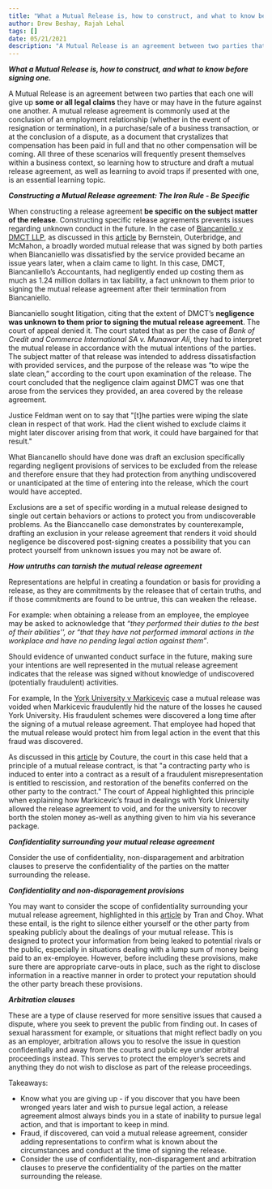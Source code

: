 ```yaml
---
title: "What a Mutual Release is, how to construct, and what to know before signing one"
author: Drew Beshay, Rajah Lehal
tags: []
date: 05/21/2021
description: "A Mutual Release is an agreement between two parties that each one will give up some or all legal claims they have or may have in the future against one another. A mutual release agreement is..."
---
```


***What a Mutual Release is, how to construct, and what to know before signing one.*** 

A Mutual Release is an agreement between two parties that each one will give up **some or all legal claims** they have or may have in the future against one another.  A mutual release agreement is commonly used at the conclusion of an employment relationship (whether in the event of resignation or termination), in a purchase/sale of a business transaction, or at the conclusion of a dispute, as a document that crystalizes that compensation has been paid in full and that no other compensation will be coming.
All three of these scenarios will frequently present themselves within a business context, so learning how to structure and draft a mutual release agreement, as well as learning to avoid traps if presented with one, is an essential learning topic.

***Constructing a Mutual Release agreement: The Iron Rule - Be Specific***

When constructing a release agreement **be specific on the subject matter of the release**. Constructing specific release agreements prevents issues regarding unknown conduct in the future. In the case of [Biancaniello v DMCT LLP](https://www.canlii.org/en/on/onca/doc/2017/2017onca386/2017onca386.html?autocompleteStr=Biancaniello%20v%20DMCT%20LLP&autocompletePos=1), as discussed in this [article](https://www.mondaq.com/canada/trials-appeals-compensation/615026/don39t-let-your-release-come-back-to-haunt-you?type=mondaqai&score=81) by Bernstein, Outerbridge, and McMahon,  a broadly worded mutual release that was signed by both parties when Biancaniello was dissatisfied by the service provided became an issue years later, when a claim came to light.  In this case, DMCT, Biancanliello’s Accountants, had negligently ended up costing them as much as 1.24 million dollars in tax liability, a fact unknown to them prior to signing the mutual release agreement after their termination from Biancaniello.

Biancaniello sought litigation, citing that the extent of  DMCT’s **negligence was unknown to them prior to signing the mutual release agreement**. The court of appeal denied it. The court stated that as per the case of *Bank of Credit and Commerce International SA v. Munawar Ali*, they had to interpret the mutual release in accordance with the mutual intentions of the parties. The subject matter of that release was intended to address dissatisfaction with provided services, and the purpose of the release was “to wipe the slate clean,” according to the court upon examination of the release. The court concluded that the negligence claim against DMCT was one that arose from the services they provided, an area covered by the release agreement.

Justice Feldman went on to say that "[t]he parties were wiping the slate clean in respect of that work. Had the client wished to exclude claims it might later discover arising from that work, it could have bargained for that result."

What Biancanello should have done was draft an exclusion specifically regarding negligent provisions of services to be excluded from the release and therefore ensure that they had protection from anything undiscovered or unanticipated at the time of entering into the release, which the court would have accepted.

Exclusions are a set of specific wording in a mutual release designed to single out certain behaviors or actions to protect you from undiscoverable problems. As the Bianccanello case demonstrates by counterexample, drafting an exclusion in your release agreement that renders it void should negligence be discovered post-signing creates a possibility that you can protect yourself from unknown issues you may not be aware of. 

***How untruths can tarnish the mutual release agreement***

Representations are helpful in creating a foundation or basis for providing a release, as they are commitments by the releasee that of certain truths, and if those commitments are found to be untrue, this can weaken the release.

For example: when obtaining a release from an employee, the employee may be asked to acknowledge that *“they performed their duties to the best of their abilities'', or “that they have not performed immoral actions in the workplace and have no pending legal action against them”*.

Should evidence of unwanted conduct surface in the future, making sure your intentions are well represented in the mutual release agreement indicates that the release was signed without knowledge of undiscovered (potentially fraudulent) activities.

For example, In the [York University v Markicevic](https://www.canlii.org/en/on/onca/doc/2018/2018onca893/2018onca893.html?resultIndex=1) case a mutual release was voided when Markicevic fraudulently hid the nature of the losses he caused York University.  His fraudulent schemes were discovered a long time after the signing of a mutual release agreement. That employee had hoped that the mutual release would protect him from legal action in the event that this fraud was discovered.

As discussed in this [article](https://www.mondaq.com/canada/white-collar-crime-anti-corruption-fraud/869388/fraudulent-dealings-why-a-mutual-release-may-not-be-iron-clad) by Couture, the court in this case held that a principle of a mutual release contract, is that "a contracting party who is induced to enter into a contract as a result of a fraudulent misrepresentation is entitled to rescission, and restoration of the benefits conferred on the other party to the contract." The court of Appeal highlighted this principle when explaining how Markicevic’s fraud in dealings with York University allowed the release agreement to void, and for the university to recover borth the stolen money as-well as anything given to him via his severance package.

***Confidentiality surrounding your mutual release agreement***

Consider the use of confidentiality, non-disparagement and arbitration clauses to preserve the confidentiality of the parties on the matter surrounding the release.

***Confidentiality and non-disparagement provisions***

You may want to consider the scope of confidentiality surrounding your mutual release agreement, highlighted in this [article](https://www.mondaq.com/hongkong/arbitration-dispute-resolution/977738/employee-separation-agreements-in-hong-kong-when-the-employee-asks-for-a-mutual-release-and-confidentiality-obligation?login=true) by Tran and Choy. What these entail, is the right to silence either yourself or the other party from speaking publicly about the dealings of your mutual release. This is designed to protect your information from being leaked to potential rivals or the public, especially in situations dealing with a lump sum of money being paid to an ex-employee. However, before including these provisions, make sure there are appropriate carve-outs in place, such as the right to disclose information in a reactive manner in order to protect your reputation should the other party breach these provisions.

***Arbitration clauses***

These are a type of clause reserved for more sensitive issues that caused a dispute, where you seek to prevent the public from finding out. In cases of sexual harassment for example, or situations that might reflect badly on you as an employer, arbitration allows you to resolve the issue in question confidentially and away from the courts and public eye under arbitral proceedings instead. This serves to protect the employer’s secrets and anything they do not wish to disclose as part of the release proceedings.

Takeaways:

- Know what you are giving up - if you discover that you have been wronged years later and wish to pursue legal action, a release agreement almost always binds you in a state of inability to pursue legal action, and that is important to keep in mind. 
- Fraud, if discovered, can void a mutual release agreement, consider adding representations to confirm what is known about the circumstances and conduct at the time of signing the release. 
- Consider the use of confidentiality, non-disparagement and arbitration clauses to preserve the confidentiality of the parties on the matter surrounding the release.
